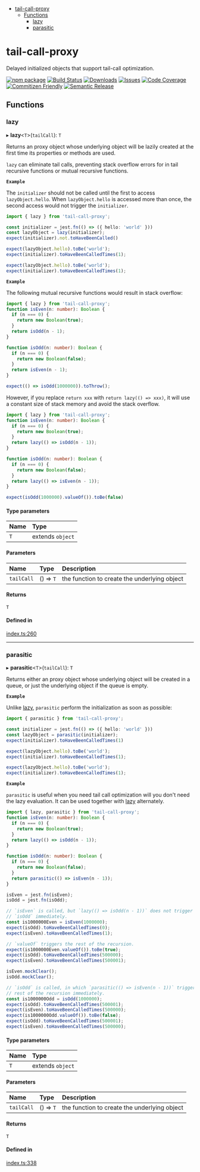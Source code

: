 <!-- START doctoc generated TOC please keep comment here to allow auto update -->
<!-- DON'T EDIT THIS SECTION, INSTEAD RE-RUN doctoc TO UPDATE -->


- [tail-call-proxy](#tail-call-proxy)
  - [Functions](#functions)
    - [lazy](#lazy)
    - [parasitic](#parasitic)

<!-- END doctoc generated TOC please keep comment here to allow auto update -->


<a name="readmemd"></a>

# tail-call-proxy

Delayed initialized objects that support tail-call optimization.

[![npm package][npm-img]][npm-url]
[![Build Status][build-img]][build-url]
[![Downloads][downloads-img]][downloads-url]
[![Issues][issues-img]][issues-url]
[![Code Coverage][codecov-img]][codecov-url]
[![Commitizen Friendly][commitizen-img]][commitizen-url]
[![Semantic Release][semantic-release-img]][semantic-release-url]

[build-img]:https://github.com/Atry/tail-call-proxy/actions/workflows/release.yml/badge.svg
[build-url]:https://github.com/Atry/tail-call-proxy/actions/workflows/release.yml
[downloads-img]:https://img.shields.io/npm/dt/tail-call-proxy
[downloads-url]:https://www.npmtrends.com/tail-call-proxy
[npm-img]:https://img.shields.io/npm/v/tail-call-proxy
[npm-url]:https://www.npmjs.com/package/tail-call-proxy
[issues-img]:https://img.shields.io/github/issues/Atry/tail-call-proxy
[issues-url]:https://github.com/Atry/tail-call-proxy/issues
[codecov-img]:https://codecov.io/gh/Atry/tail-call-proxy/branch/main/graph/badge.svg
[codecov-url]:https://codecov.io/gh/Atry/tail-call-proxy
[semantic-release-img]:https://img.shields.io/badge/%20%20%F0%9F%93%A6%F0%9F%9A%80-semantic--release-e10079.svg
[semantic-release-url]:https://github.com/semantic-release/semantic-release
[commitizen-img]:https://img.shields.io/badge/commitizen-friendly-brightgreen.svg
[commitizen-url]:http://commitizen.github.io/cz-cli/

## Functions

### lazy

▸ **lazy**<`T`\>(`tailCall`): `T`

Returns an proxy object whose underlying object will be lazily created
at the first time its properties or methods are used.

`lazy` can eliminate tail calls, preventing stack overflow errors for in
tail recursive functions or mutual recursive functions.

**`Example`**

The `initializer` should not be called until the first to access
`lazyObject.hello`. When `lazyObject.hello` is accessed more than once,
the second access would not trigger the `initializer`.

```typescript doctest
import { lazy } from 'tail-call-proxy';

const initializer = jest.fn(() => ({ hello: 'world' }))
const lazyObject = lazy(initializer);
expect(initializer).not.toHaveBeenCalled()

expect(lazyObject.hello).toBe('world');
expect(initializer).toHaveBeenCalledTimes(1);

expect(lazyObject.hello).toBe('world');
expect(initializer).toHaveBeenCalledTimes(1);
```

**`Example`**

The following mutual recursive functions would result in stack overflow:

```typescript doctest
import { lazy } from 'tail-call-proxy';
function isEven(n: number): Boolean {
  if (n === 0) {
    return new Boolean(true);
  }
  return isOdd(n - 1);
}

function isOdd(n: number): Boolean {
  if (n === 0) {
    return new Boolean(false);
  }
  return isEven(n - 1);
}

expect(() => isOdd(1000000)).toThrow();
```

However, if you replace `return xxx` with `return lazy(() => xxx)`, it will
use a constant size of stack memory and avoid the stack overflow.

```typescript doctest
import { lazy } from 'tail-call-proxy';
function isEven(n: number): Boolean {
  if (n === 0) {
    return new Boolean(true);
  }
  return lazy(() => isOdd(n - 1));
}

function isOdd(n: number): Boolean {
  if (n === 0) {
    return new Boolean(false);
  }
  return lazy(() => isEven(n - 1));
}

expect(isOdd(1000000).valueOf()).toBe(false)
```

#### Type parameters

| Name | Type |
| :------ | :------ |
| `T` | extends `object` |

#### Parameters

| Name | Type | Description |
| :------ | :------ | :------ |
| `tailCall` | () => `T` | the function to create the underlying object |

#### Returns

`T`

#### Defined in

[index.ts:260](https://github.com/Atry/tail-call-proxy/blob/a8ca06c/src/index.ts#L260)

___

### parasitic

▸ **parasitic**<`T`\>(`tailCall`): `T`

Returns either an proxy object whose underlying object will be created in
a queue, or just the underlying object if the queue is empty.

**`Example`**

Unlike [lazy](#lazy), `parasitic` perform the initialization as soon as
possible:

```typescript doctest
import { parasitic } from 'tail-call-proxy';

const initializer = jest.fn(() => ({ hello: 'world' }))
const lazyObject = parasitic(initializer);
expect(initializer).toHaveBeenCalledTimes(1)

expect(lazyObject.hello).toBe('world');
expect(initializer).toHaveBeenCalledTimes(1);

expect(lazyObject.hello).toBe('world');
expect(initializer).toHaveBeenCalledTimes(1);
```

**`Example`**

`parasitic` is useful when you need tail call optimization will you don't
need the lazy evaluation. It can be used together with [lazy](#lazy)
alternately.

```typescript doctest
import { lazy, parasitic } from 'tail-call-proxy';
function isEven(n: number): Boolean {
  if (n === 0) {
    return new Boolean(true);
  }
  return lazy(() => isOdd(n - 1));
}

function isOdd(n: number): Boolean {
  if (n === 0) {
    return new Boolean(false);
  }
  return parasitic(() => isEven(n - 1));
}

isEven = jest.fn(isEven);
isOdd = jest.fn(isOdd);

// `isEven` is called, but `lazy(() => isOdd(n - 1))` does not trigger
// `isOdd` immediately.
const is1000000Even = isEven(1000000);
expect(isOdd).toHaveBeenCalledTimes(0);
expect(isEven).toHaveBeenCalledTimes(1);

// `valueOf` triggers the rest of the recursion.
expect(is1000000Even.valueOf()).toBe(true);
expect(isOdd).toHaveBeenCalledTimes(500000);
expect(isEven).toHaveBeenCalledTimes(500001);

isEven.mockClear();
isOdd.mockClear();

// `isOdd` is called, in which `parasitic(() => isEven(n - 1))` triggers the
// rest of the recursion immediately.
const is1000000Odd = isOdd(1000000);
expect(isOdd).toHaveBeenCalledTimes(500001);
expect(isEven).toHaveBeenCalledTimes(500000);
expect(is1000000Odd.valueOf()).toBe(false);
expect(isOdd).toHaveBeenCalledTimes(500001);
expect(isEven).toHaveBeenCalledTimes(500000);
```

#### Type parameters

| Name | Type |
| :------ | :------ |
| `T` | extends `object` |

#### Parameters

| Name | Type | Description |
| :------ | :------ | :------ |
| `tailCall` | () => `T` | the function to create the underlying object |

#### Returns

`T`

#### Defined in

[index.ts:338](https://github.com/Atry/tail-call-proxy/blob/a8ca06c/src/index.ts#L338)
